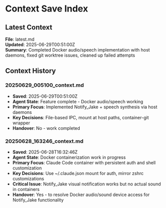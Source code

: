 # Context Save Index

## Latest Context

**File**: latest.md  
**Updated**: 2025-06-29T00:51:00Z  
**Summary**: Completed Docker audio/speech implementation with host daemons, fixed git worktree issues, cleaned up failed attempts

## Context History

### 20250629_005100_context.md

- **Saved**: 2025-06-29T00:51:00Z
- **Agent State**: Feature complete - Docker audio/speech working
- **Primary Focus**: Implemented Notify_Jake + speech synthesis via host daemons
- **Key Decisions**: File-based IPC, mount at host paths, container-git wrapper
- **Handover**: No - work completed

### 20250628_163246_context.md

- **Saved**: 2025-06-28T16:32:46Z
- **Agent State**: Docker containerization work in progress
- **Primary Focus**: Claude Code container with persistent auth and shell customization
- **Key Decisions**: Use ~/.claude.json mount for auth, mirror zshrc customizations
- **Critical Issue**: Notify_Jake visual notification works but no actual sound in containers
- **Handover**: Yes - to resolve Docker audio/sound device access for Notify_Jake functionality